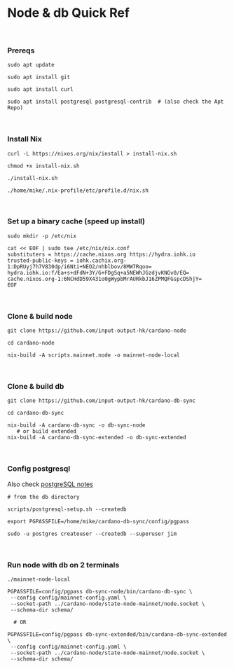 
# Node & db Quick Ref
<br>

### Prereqs
```
sudo apt update  

sudo apt install git  

sudo apt install curl  

sudo apt install postgresql postgresql-contrib  # (also check the Apt Repo)
```
<br>

### Install Nix
```
curl -L https://nixos.org/nix/install > install-nix.sh  

chmod +x install-nix.sh  

./install-nix.sh  

./home/mike/.nix-profile/etc/profile.d/nix.sh
```
<br>

### Set up a binary cache (speed up install)
```
sudo mkdir -p /etc/nix  

cat << EOF | sudo tee /etc/nix/nix.conf
substituters = https://cache.nixos.org https://hydra.iohk.io
trusted-public-keys = iohk.cachix.org-1:DpRUyj7h7V830dp/i6Nti+NEO2/nhblbov/8MW7Rqoo= hydra.iohk.io:f/Ea+s+dFdN+3Y/G+FDgSq+a5NEWhJGzdjvKNGv0/EQ= cache.nixos.org-1:6NCHdD59X431o0gWypbMrAURkbJ16ZPMQFGspcDShjY=
EOF
```
<br>

### Clone & build node
```
git clone https://github.com/input-output-hk/cardano-node

cd cardano-node

nix-build -A scripts.mainnet.node -o mainnet-node-local
```
<br>

### Clone & build db
```
git clone https://github.com/input-output-hk/cardano-db-sync

cd cardano-db-sync

nix-build -A cardano-db-sync -o db-sync-node
   # or build extended
nix-build -A cardano-db-sync-extended -o db-sync-extended
```
<br>

### Config postgresql
Also check [postgreSQL notes](https://github.com/eltownes/Cardano-Configs/tree/master/PostgreSQL)
```
# from the db directory

scripts/postgresql-setup.sh --createdb

export PGPASSFILE=/home/mike/cardano-db-sync/config/pgpass

sudo -u postgres createuser --createdb --superuser jim
```
<br>

### Run node with db on 2 terminals
```
./mainnet-node-local

PGPASSFILE=config/pgpass db-sync-node/bin/cardano-db-sync \
 --config config/mainnet-config.yaml \
 --socket-path ../cardano-node/state-node-mainnet/node.socket \
 --schema-dir schema/

  # OR

PGPASSFILE=config/pgpass db-sync-extended/bin/cardano-db-sync-extended \
 --config config/mainnet-config.yaml \
 --socket-path ../cardano-node/state-node-mainnet/node.socket \
 --schema-dir schema/
```


<br><br>

